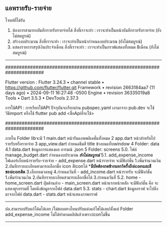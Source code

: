 แอพรายรับ-รายจ่าย
-----------------------------------------
โจทย์ที่ได้รับ
 1. ต้องการสามารถบันทึกรายรับรายจ่ายได้
    สิ่งที่เราจะทำ : เราจะทำเป็นหน้าบันทึกรายรับรายจ่าย (ยังไม่สมบูรณ์)
 2. สร้างงบประมาณ 
    สิ่งที่เราจะทำ : เราจะทำเป็นหน้ากำหนดงบประมาณ (ยังไม่สมบูรณ์)
 3. แสดงรายการสรุปเงินประจำเดือน 
    สิ่งที่เราจะทำ : เราจะทำเป็นกราฟแสดงทั้งหมด 8เดือน  (ยังไม่สมบูรณ์)
----------------------
######################################################################

Flutter version  : 
    Flutter 3.24.3 • channel stable • https://github.com/flutter/flutter.git
    Framework • revision 2663184aa7 (11 days ago) • 2024-09-11 16:27:48 -0500
    Engine • revision 36335019a8
    Tools • Dart 3.5.3 • DevTools 2.37.3
    
การใช้API : 
    การเรียกใช้API ปัจจุบันจะเรียกผ่าน pubspec.yaml เอามาจาก pub.dev 
    จะใช้วิธีimport หรือใช้ flutter pub add <ชื่อApiที่จะใช้>

######################################################################

ภายใน Folder libจะมี
    1 main.dart 
        หน้ารันแอพพลิเคชั่นทั้งหมด
    2 app.dart 
        หน้าสำหรับไปรายรับหรือรายจ่าย
    3 app_view.dart
        กำหนดธีมสี title ข้างบนแท็บwindow
    4 Folder: data
         4.1 data.dart
            ข้อมูลการแสดงผล อารมณ์ .json 
    5 Folder: screens 
        5.0. ไฟล์ manage_budget.dart
        กำหนดงบประมาณ ***ยังไม่สมบูรณ์***
         5.1. add_expense_income
                โฟเดอร์เก็บหน้ารายรับ-รายจ่าย
                - add_expense.dart
                    หน้ารายจ่าย จะมีฟังก์ชั่น 1.เพิ่มจำนวนเงิน 
                    2.บันทึกรายละเอียดสามารถเลือกชื่อ icon สีiconได้ ***มีบัคต้องกดข้างนอก1ครั้งถึงiconและสีของiconติด**
                    3.เลือกหมวดหมู่
                    4.กำหนดวันที่ 
                - add_income.dart
                    หน้ารายรับ จะมีฟังก์ชั่น 1.เพิ่มจำนวนเงิน 
                    2.บันทึกรายละเอียดสามารถเลือกชื่อได้
                    3.กำหนดวันที่ 
         5.2. home
            - home_screen.dart
                ปุ่มด้านล่าง
            - main_screen.dart
                หน้าแรกหน้าหลัก จะมีฟังก์ชั่น คือ จะแสดงธุรกรรมที่ โดยดึงข้อมูลจากไฟล์ data.dart
         5.3. stats
            - chart.dart
                ข้อมูลกราฟ จะไปดึงมาจากไฟล์ data.dart
            - stats.dart
                หน้าแสดงภาพกราฟ

---------------------------------------------------------------------------------- 

ปล.สามารถปรับแก้โค้ดได้เลย /ไม่ชอบตรงไหนปรับแต่งแก้ไขได้เลย/ตั้งแต่ Folder add_expense_income ไม่ได้ทำตามคลิปแล้วเพราะiconไม่ขึ้น

----------------------------------------------------------------------------------
